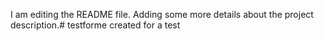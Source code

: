 I am editing the README file. Adding some more details about the project description.# testforme
created for  a test
